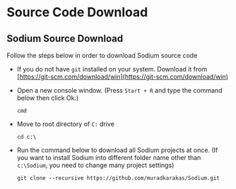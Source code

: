 # Source Code Download

## Sodium Source Download

Follow the steps below in order to download Sodium source code

* If you do not have `git` installed on your system. Download it from [https://git-scm.com/download/win](https://git-scm.com/download/win)
* Open a new console window. \(Press `Start + R` and type the command below then click Ok.\)

  `cmd`

* Move to root directory of `C:` drive

  `cd c:\`

* Run the command below to download all Sodium projects at once. \(If you want to install Sodium into different folder name other than `c:\Sodium`, you need to change many project settings\)

  `git clone --recursive https://github.com/muradkarakas/Sodium.git`

